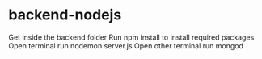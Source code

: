 # backend-nodejs
Get inside the backend folder
Run npm install to install required packages
Open terminal run nodemon server.js
Open other terminal run mongod

